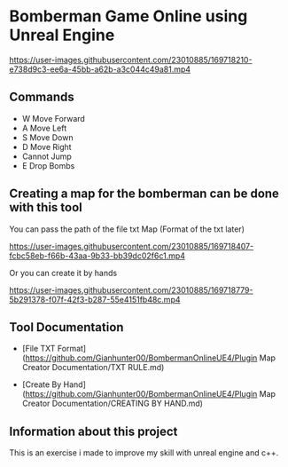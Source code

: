 # Bomberman Game Online using Unreal Engine

https://user-images.githubusercontent.com/23010885/169718210-e738d9c3-ee6a-45bb-a62b-a3c044c49a81.mp4

## Commands
- W Move Forward
- A Move Left
- S Move Down
- D Move Right
- Cannot Jump
- E Drop Bombs

## Creating a map for the bomberman can be done with this tool
You can pass the path of the file txt Map (Format of the txt later)

https://user-images.githubusercontent.com/23010885/169718407-fcbc58eb-f66b-43aa-9b33-bb39dc02f6c1.mp4

Or you can create it by hands

https://user-images.githubusercontent.com/23010885/169718779-5b291378-f07f-42f3-b287-55e4151fb48c.mp4

## Tool Documentation
- [File TXT Format](https://github.com/Gianhunter00/BombermanOnlineUE4/Plugin Map Creator Documentation/TXT RULE.md)

- [Create By Hand](https://github.com/Gianhunter00/BombermanOnlineUE4/Plugin Map Creator Documentation/CREATING BY HAND.md)


## Information about this project
This is an exercise i made to improve my skill with unreal engine and c++.
